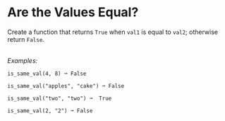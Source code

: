 # Are the Values Equal?
Create a function that returns `True` when `val1` is equal to `val2`; otherwise return `False`.  
<br/>

*Examples:*
```
is_same_val(4, 8) ➞ False

is_same_val("apples", "cake") ➞ False

is_same_val("two", "two") ➞  True

is_same_val(2, "2") ➞ False
```

